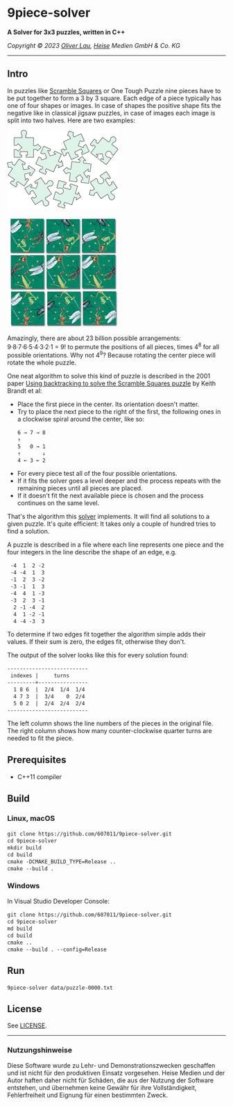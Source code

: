 # 9piece-solver

**A Solver for 3x3 puzzles, written in C++**


_Copyright ©️ 2023 [Oliver Lau](mailto:ola@ct.de), [Heise](https://www.heise.de/) Medien GmbH & Co. KG_

---

## Intro

In puzzles like [Scramble Squares](https://www.scramblesquares.com/) or One Tough Puzzle nine pieces have to be put together to form a 3 by 3 square. Each edge of a piece typically has one of four shapes or images. In case of shapes the positive shape fits the negative like in classical jigsaw puzzles, in case of images each image is split into two halves. Here are two examples:

![Jigsaw sample](doc/sample-pieces.png)

![Scramble Squares Insects sample](doc/scramble-squares-insects.jpg)

Amazingly, there are about 23 billion possible arrangements: 9·8·7·6·5·4·3·2·1 = 9! to permute the positions of all pieces, times 4<sup>8</sup> for all possible orientations. Why not 4<sup>9</sup>? Because rotating the center piece will rotate the whole puzzle.

One neat algorithm to solve this kind of puzzle is described in the 2001 paper [Using backtracking to solve the Scramble Squares puzzle](doc/backtrackingPaper.pdf) by Keith Brandt et al:

- Place the first piece in the center. Its orientation doesn't matter.
- Try to place the next piece to the right of the first, the following ones in a clockwise spiral around the center, like so:
  ```
  6 → 7 → 8
  ↑
  5   0 → 1
  ↑       ↓
  4 ← 3 ← 2
  ```
- For every piece test all of the four possible orientations.
- If it fits the solver goes a level deeper and the process repeats with the remaining pieces until all pieces are placed.
- If it doesn't fit the next available piece is chosen and the process continues on the same level.

That's the algorithm this [solver](https://github.com/607011/9piece-solver/blob/main/src/solver.hpp) implements. It will find all solutions to a given puzzle. It's quite efficient: It takes only a couple of hundred tries to find a solution.

A puzzle is described in a file where each line represents one piece and the four integers in the line describe the shape of an edge, e.g.

```
 -4  1  2 -2 
 -4 -4  1  3 
 -1  2  3 -2 
 -3 -1  1  3 
 -4  4  1 -3
 -3  2  3 -1 
  2 -1 -4  2 
  4  1 -2 -1 
  4 -4 -3  3 
```

To determine if two edges fit together the algorithm simple adds their values. If their sum is zero, the edges fit, otherwise they don't.

The output of the solver looks like this for every solution found:

```
--------------------------
 indexes |     turns      
---------+----------------
  1 8 6  |  2/4  1/4  1/4 
  4 7 3  |  3/4    0  2/4 
  5 0 2  |  2/4  2/4  2/4 
--------------------------
```

The left column shows the line numbers of the pieces in the original file. The right column shows how many counter-clockwise quarter turns are needed to fit the piece.



## Prerequisites

- C++11 compiler


## Build


### Linux, macOS

```
git clone https://github.com/607011/9piece-solver.git
cd 9piece-solver
mkdir build
cd build
cmake -DCMAKE_BUILD_TYPE=Release ..
cmake --build .
```

### Windows

In Visual Studio Developer Console:

```
git clone https://github.com/607011/9piece-solver.git
cd 9piece-solver
md build
cd build
cmake ..
cmake --build . --config=Release
```


## Run

```
9piece-solver data/puzzle-0000.txt
```

## License

See [LICENSE](LICENSE).

--- 

### Nutzungshinweise

Diese Software wurde zu Lehr- und Demonstrationszwecken geschaffen und ist nicht für den produktiven Einsatz vorgesehen. Heise Medien und der Autor haften daher nicht für Schäden, die aus der Nutzung der Software entstehen, und übernehmen keine Gewähr für ihre Vollständigkeit, Fehlerfreiheit und Eignung für einen bestimmten Zweck.
